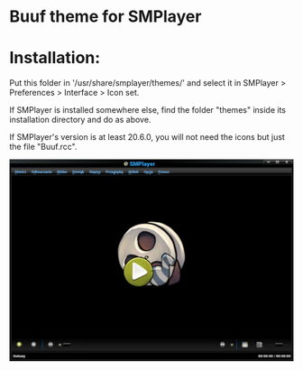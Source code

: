 # Buuf theme for SMPlayer

Installation:
=============

Put this folder in '/usr/share/smplayer/themes/' and select it in SMPlayer > Preferences > Interface > Icon set.

If SMPlayer is installed somewhere else, find the folder "themes" inside its installation directory and do as above.

If SMPlayer's version is at least 20.6.0, you will not need the icons but just the file "Buuf.rcc".

![ScreenShot](Screenshot.png "Buuf-smplayer")